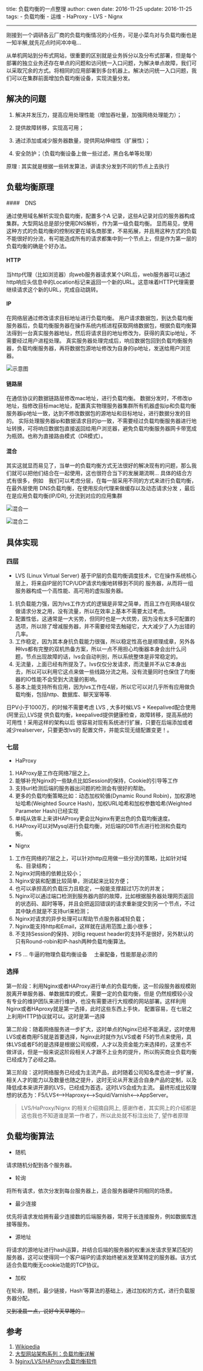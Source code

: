 title: 负载均衡的一点整理
author: cwen
date:  2016-11-25
update:  2016-11-25
tags:
    - 负载均衡
    - 运维
    - HaProxy
    - LVS
    - Nignx

---

刚接到一个调研各云厂商的负载均衡情况的小任务，可是小菜鸟对与负载均衡也是一知半解,就先花点时间冲冲电...
<!--more-->
从单机网站到分布式网站，很重要的区别就是业务拆分以及分布式部署，但是每个部署的独立业务还存在单点的问题和访问统一入口问题，为解决单点故障，我们可以采取冗余的方式。将相同的应用部署到多台机器上。解决访问统一入口问题，我们可以在集群前面增加负载均衡设备，实现流量分发。

## 解决的问题

1. 解决并发压力，提高应用处理性能（增加吞吐量，加强网络处理能力）；

2. 提供故障转移，实现高可用；

3. 通过添加或减少服务器数量，提供网站伸缩性（扩展性）；

4. 安全防护；（负载均衡设备上做一些过滤，黑白名单等处理）

原理 : 其实就是根据一些转发算法，讲请求分发到不同的节点上去执行

## 负载均衡原理

####　DNS

通过使用域名解析实现负载均衡，配置多个A 记录，这些A记录对应的服务器构成集群。大型网站总是部分使用DNS解析，作为第一级负载均衡。 显而易见，使用这种方式的负载均衡的控制权更在域名商那里，不易拓展，并且用这种方式的负载不能很好的分流，有可能造成所有的请求都集中到一个节点上，但是作为第一层的负载均衡的确是个好办法。　　　　

#### HTTP

当http代理（比如浏览器）向web服务器请求某个URL后，web服务器可以通过http响应头信息中的Location标记来返回一个新的URL。这意味着HTTP代理需要继续请求这个新的URL，完成自动跳转。

#### IP

在网络层通过修改请求目标地址进行负载均衡。
用户请求数据包，到达负载均衡服务器后，负载均衡服务器在操作系统内核进程获取网络数据包，根据负载均衡算法得到一台真实服务器地址，然后将请求目的地址修改为，获得的真实ip地址，不需要经过用户进程处理。
真实服务器处理完成后，响应数据包回到负载均衡服务器，负载均衡服务器，再将数据包源地址修改为自身的ip地址，发送给用户浏览器。

![示意图](http://7xnp02.com1.z0.glb.clouddn.com/820332-20151213195925966-1272593644.png)


#### 链路层

在通信协议的数据链路层修改mac地址，进行负载均衡。
数据分发时，不修改ip地址，指修改目标mac地址，配置真实物理服务器集群所有机器虚拟ip和负载均衡服务器ip地址一致，达到不修改数据包的源地址和目标地址，进行数据分发的目的。
实际处理服务器ip和数据请求目的ip一致，不需要经过负载均衡服务器进行地址转换，可将响应数据包直接返回给用户浏览器，避免负载均衡服务器网卡带宽成为瓶颈。也称为直接路由模式（DR模式）。

#### 混合　　

其实这就显而易见了，当单一的负载均衡方式无法很好的解决现有的问题，那么我们就可以把他们结合在一起使用，这也很符合当下的发展潮流啊...   具体的结合方式有很多，例如　我们可以考虑分层，在每一层采用不同的方式来进行负载均衡，在最外层使用
DNS负载均衡，在使用反向代理来做缓存以及动态请求分发 ，最后在是应用负载均衡(IP/DR), 分流到对应的应用集群　　

![混合一](http://7xnp02.com1.z0.glb.clouddn.com/820332-20151213200106747-94797427.png)


![混合二](http://7xnp02.com1.z0.glb.clouddn.com/820332-20151213200117825-1452672107.png)


## 具体实现　　　

### 四层　　

* LVS  (Linux Virtual Server) 基于IP层的负载均衡调度技术，它在操作系统核心层上，将来自IP层的TCP/UDP请求均衡地转移到不同的 服务器，从而将一组服务器构成一个高性能、高可用的虚拟服务器。

1. 抗负载能力强，因为lvs工作方式的逻辑是非常之简单，而且工作在网络4层仅做请求分发之用，没有流量，所以在效率上基本不需要太过考虑。
2. 配置性低，这通常是一大劣势，但同时也是一大优势，因为没有太多可配置的选项，所以除了增减服务器，并不需要经常去触碰它，大大减少了人为出错的几率。
3. 工作稳定，因为其本身抗负载能力很强，所以稳定性高也是顺理成章，另外各种lvs都有完整的双机热备方案，所以一点不用担心均衡器本身会出什么问题，节点出现故障的话，lvs会自动判别，所以系统整体是非常稳定的。
4. 无流量，上面已经有所提及了。lvs仅仅分发请求，而流量并不从它本身出去，所以可以利用它这点来做一些线路分流之用。没有流量同时也保住了均衡器的IO性能不会受到大流量的影响。
5. 基本上能支持所有应用，因为lvs工作在4层，所以它可以对几乎所有应用做负载均衡，包括http、数据库、聊天室等等.

日PV小于1000万，的时候不需要考虑 LVS , 大多时候LVS + Keepalived配合使用(阿里云),LVS提 供负载均衡，keepalived提供健康检查，故障转移，提高系统的可用性！采用这样的架构以后 很容易对现有系统进行扩展，只要在后端添加或者减少realserver，只要更改lvs的 配置文件，并能实现无缝配置变更！。　　

### 七层　

* HaProxy

1. HAProxy是工作在网络7层之上。
2. 能够补充Nginx的一些缺点比如Session的保持，Cookie的引导等工作
3. 支持url检测后端的服务器出问题的检测会有很好的帮助。
4. 更多的负载均衡策略比如：动态加权轮循(Dynamic Round Robin)，加权源地址哈希(Weighted Source Hash)，加权URL哈希和加权参数哈希(Weighted Parameter Hash)已经实现
5. 单纯从效率上来讲HAProxy更会比Nginx有更出色的负载均衡速度。
6. HAProxy可以对Mysql进行负载均衡，对后端的DB节点进行检测和负载均衡。

* Nignx

1. 工作在网络的7层之上，可以针对http应用做一些分流的策略，比如针对域名、目录结构；
2. Nginx对网络的依赖比较小；
3. Nginx安装和配置比较简单，测试起来比较方便；
4. 也可以承担高的负载压力且稳定，一般能支撑超过1万次的并发；
5. Nginx可以通过端口检测到服务器内部的故障，比如根据服务器处理网页返回的状态码、超时等等，并且会把返回错误的请求重新提交到另一个节点，不过其中缺点就是不支持url来检测；
6. Nginx对请求的异步处理可以帮助节点服务器减轻负载；
7. Nginx能支持http和Email，这样就在适用范围上面小很多；
8. 不支持Session的保持、对Big request header的支持不是很好，另外默认的只有Round-robin和IP-hash两种负载均衡算法。

* F5 ... 牛逼的物理负载均衡设备　
土豪配备，性能那是必须的　　

### 选择　　
第一阶段：利用Nginx或者HAProxy进行单点的负载均衡，这一阶段服务器规模刚脱离开单服务器、单数据库的模式，需要一定的负载均衡，但是 仍然规模较小没有专业的维护团队来进行维护，也没有需要进行大规模的网站部署。这样利用Nginx或者HAproxy就是第一选择，此时这些东西上手快， 配置容易，在七层之上利用HTTP协议就可以。这时是第一选择

第二阶段：随着网络服务进一步扩大，这时单点的Nginx已经不能满足，这时使用LVS或者商用F5就是首要选择，Nginx此时就作为LVS或者 F5的节点来使用，具体LVS或者F5的是选择是根据公司规模，人才以及资金能力来选择的，这里也不做详谈，但是一般来说这阶段相关人才跟不上业务的提升，所以购买商业负载均衡已经成为了必经之路。

第三阶段：这时网络服务已经成为主流产品，此时随着公司知名度也进一步扩展，相关人才的能力以及数量也随之提升，这时无论从开发适合自身产品的定制，以及降低成本来讲开源的LVS，已经成为首选，这时LVS会成为主流。
最终形成比较理想的状态为：F5/LVS<—>Haproxy<—>Squid/Varnish<—>AppServer。

> LVS/HaProxy/Nignx 的相关介绍摘自网上, 感谢作者，其实网上的介绍都是这也我也不知道谁是第一作者了，所以此处就不标注出处了, 望作者原理　　　　


## 负载均衡算法　　

* 随机

请求随机分配到各个服务器。

* 轮询

将所有请求，依次分发到每台服务器上，适合服务器硬件同相同的场景。

* 最少连接

优先将请求发给拥有最少连接数的后端服务器，常用于长连接服务，例如数据库连接等服务。

* 源地址

将请求的源地址进行hash运算，并结合后端的服务器的权重派发请求至某匹配的服务器，这可以使得同一个客户端IP的请求始终被派发至某特定的服务器。该方式适合负载均衡无cookie功能的TCP协议。

*  加权　　

在轮询，随机，最少链接，Hash’等算法的基础上，通过加权的方式，进行负载服务器分配。　　



~~又到凌晨一点，说好今天早睡的...~~　　　

## 参考　

1. [Wikipedia](https://zh.wikipedia.org/wiki/%E8%B4%9F%E8%BD%BD%E5%9D%87%E8%A1%A1_(%E8%AE%A1%E7%AE%97%E6%9C%BA))
2. [大型网站架构系列：负载均衡详解](http://www.cnblogs.com/itfly8/p/5043435.html)
3. [Nginx/LVS/HAProxy负载均衡软件](http://liubo.loan/2016/08/04/Nginx-LVS-HAProxy%E8%B4%9F%E8%BD%BD%E5%9D%87%E8%A1%A1%E8%BD%AF%E4%BB%B6/)





